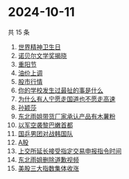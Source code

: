# 2024-10-11

共 15 条

<!-- BEGIN ZHIHUSEARCH -->
<!-- 最后更新时间 Fri Oct 11 2024 19:08:26 GMT+0800 (China Standard Time) -->
1. [世界精神卫生日](https://www.zhihu.com/search?q=世界精神卫生日)
1. [诺贝尔文学奖揭晓](https://www.zhihu.com/search?q=诺贝尔文学奖揭晓)
1. [重阳节](https://www.zhihu.com/search?q=重阳节)
1. [油价上调](https://www.zhihu.com/search?q=油价上调)
1. [股市行情](https://www.zhihu.com/search?q=股市行情)
1. [你的学校发生过最扯的事是什么](https://www.zhihu.com/search?q=你的学校发生过最扯的事是什么)
1. [为什么有人宁愿走国道也不愿走高速 ](https://www.zhihu.com/search?q=为什么有人宁愿走国道也不愿走高速 )
1. [孙颖莎](https://www.zhihu.com/search?q=孙颖莎)
1. [东北雨姐带货厂家承认产品有木薯粉](https://www.zhihu.com/search?q=东北雨姐带货厂家承认产品有木薯粉)
1. [以军空袭黎巴嫩首都](https://www.zhihu.com/search?q=以军空袭黎巴嫩首都)
1. [国乒男团对战韩国队](https://www.zhihu.com/search?q=国乒男团对战韩国队)
1. [A股](https://www.zhihu.com/search?q=A股)
1. [上交所延长接受指定交易申报指令时间](https://www.zhihu.com/search?q=上交所延长接受指定交易申报指令时间)
1. [东北雨姐删除道歉视频](https://www.zhihu.com/search?q=东北雨姐删除道歉视频)
1. [美股三大指数集体收涨](https://www.zhihu.com/search?q=美股三大指数集体收涨)
<!-- END ZHIHUSEARCH -->
